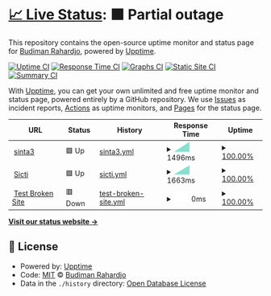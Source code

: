 # [📈 Live Status](https://budimanr3101.github.io/uptime): <!--live status--> **🟧 Partial outage**

This repository contains the open-source uptime monitor and status page for [Budiman Rahardjo](https://budimanr3101.github.io/uptime), powered by [Upptime](https://github.com/upptime/upptime).

[![Uptime CI](https://github.com/budimanr3101/uptime/workflows/Uptime%20CI/badge.svg)](https://github.com/budimanr3101/uptime/actions?query=workflow%3A%22Uptime+CI%22)
[![Response Time CI](https://github.com/budimanr3101/uptime/workflows/Response%20Time%20CI/badge.svg)](https://github.com/budimanr3101/uptime/actions?query=workflow%3A%22Response+Time+CI%22)
[![Graphs CI](https://github.com/budimanr3101/uptime/workflows/Graphs%20CI/badge.svg)](https://github.com/budimanr3101/uptime/actions?query=workflow%3A%22Graphs+CI%22)
[![Static Site CI](https://github.com/budimanr3101/uptime/workflows/Static%20Site%20CI/badge.svg)](https://github.com/budimanr3101/uptime/actions?query=workflow%3A%22Static+Site+CI%22)
[![Summary CI](https://github.com/budimanr3101/uptime/workflows/Summary%20CI/badge.svg)](https://github.com/budimanr3101/uptime/actions?query=workflow%3A%22Summary+CI%22)

With [Upptime](https://upptime.js.org), you can get your own unlimited and free uptime monitor and status page, powered entirely by a GitHub repository. We use [Issues](https://github.com/budimanr3101/uptime/issues) as incident reports, [Actions](https://github.com/budimanr3101/uptime/actions) as uptime monitors, and [Pages](https://budimanr3101.github.io/uptime) for the status page.

<!--start: status pages-->
<!-- This summary is generated by Upptime (https://github.com/upptime/upptime) -->
<!-- Do not edit this manually, your changes will be overwritten -->
<!-- prettier-ignore -->
| URL | Status | History | Response Time | Uptime |
| --- | ------ | ------- | ------------- | ------ |
| <img alt="" src="https://favicons.githubusercontent.com/sinta3.computradetech.com" height="13"> [sinta3](https://sinta3.computradetech.com) | 🟩 Up | [sinta3.yml](https://github.com/budimanr3101/uptime/commits/HEAD/history/sinta3.yml) | <details><summary><img alt="Response time graph" src="./graphs/sinta3/response-time-week.png" height="20"> 1496ms</summary><br><a href="https://budimanr3101.github.io/uptime/history/sinta3"><img alt="Response time 1496" src="https://img.shields.io/endpoint?url=https%3A%2F%2Fraw.githubusercontent.com%2Fbudimanr3101%2Fuptime%2FHEAD%2Fapi%2Fsinta3%2Fresponse-time.json"></a><br><a href="https://budimanr3101.github.io/uptime/history/sinta3"><img alt="24-hour response time 1496" src="https://img.shields.io/endpoint?url=https%3A%2F%2Fraw.githubusercontent.com%2Fbudimanr3101%2Fuptime%2FHEAD%2Fapi%2Fsinta3%2Fresponse-time-day.json"></a><br><a href="https://budimanr3101.github.io/uptime/history/sinta3"><img alt="7-day response time 1496" src="https://img.shields.io/endpoint?url=https%3A%2F%2Fraw.githubusercontent.com%2Fbudimanr3101%2Fuptime%2FHEAD%2Fapi%2Fsinta3%2Fresponse-time-week.json"></a><br><a href="https://budimanr3101.github.io/uptime/history/sinta3"><img alt="30-day response time 1496" src="https://img.shields.io/endpoint?url=https%3A%2F%2Fraw.githubusercontent.com%2Fbudimanr3101%2Fuptime%2FHEAD%2Fapi%2Fsinta3%2Fresponse-time-month.json"></a><br><a href="https://budimanr3101.github.io/uptime/history/sinta3"><img alt="1-year response time 1496" src="https://img.shields.io/endpoint?url=https%3A%2F%2Fraw.githubusercontent.com%2Fbudimanr3101%2Fuptime%2FHEAD%2Fapi%2Fsinta3%2Fresponse-time-year.json"></a></details> | <details><summary><a href="https://budimanr3101.github.io/uptime/history/sinta3">100.00%</a></summary><a href="https://budimanr3101.github.io/uptime/history/sinta3"><img alt="All-time uptime 100.00%" src="https://img.shields.io/endpoint?url=https%3A%2F%2Fraw.githubusercontent.com%2Fbudimanr3101%2Fuptime%2FHEAD%2Fapi%2Fsinta3%2Fuptime.json"></a><br><a href="https://budimanr3101.github.io/uptime/history/sinta3"><img alt="24-hour uptime 100.00%" src="https://img.shields.io/endpoint?url=https%3A%2F%2Fraw.githubusercontent.com%2Fbudimanr3101%2Fuptime%2FHEAD%2Fapi%2Fsinta3%2Fuptime-day.json"></a><br><a href="https://budimanr3101.github.io/uptime/history/sinta3"><img alt="7-day uptime 100.00%" src="https://img.shields.io/endpoint?url=https%3A%2F%2Fraw.githubusercontent.com%2Fbudimanr3101%2Fuptime%2FHEAD%2Fapi%2Fsinta3%2Fuptime-week.json"></a><br><a href="https://budimanr3101.github.io/uptime/history/sinta3"><img alt="30-day uptime 100.00%" src="https://img.shields.io/endpoint?url=https%3A%2F%2Fraw.githubusercontent.com%2Fbudimanr3101%2Fuptime%2FHEAD%2Fapi%2Fsinta3%2Fuptime-month.json"></a><br><a href="https://budimanr3101.github.io/uptime/history/sinta3"><img alt="1-year uptime 100.00%" src="https://img.shields.io/endpoint?url=https%3A%2F%2Fraw.githubusercontent.com%2Fbudimanr3101%2Fuptime%2FHEAD%2Fapi%2Fsinta3%2Fuptime-year.json"></a></details>
| <img alt="" src="https://favicons.githubusercontent.com/sicti.computradetech.com" height="13"> [Sicti](https://sicti.computradetech.com) | 🟩 Up | [sicti.yml](https://github.com/budimanr3101/uptime/commits/HEAD/history/sicti.yml) | <details><summary><img alt="Response time graph" src="./graphs/sicti/response-time-week.png" height="20"> 1663ms</summary><br><a href="https://budimanr3101.github.io/uptime/history/sicti"><img alt="Response time 1663" src="https://img.shields.io/endpoint?url=https%3A%2F%2Fraw.githubusercontent.com%2Fbudimanr3101%2Fuptime%2FHEAD%2Fapi%2Fsicti%2Fresponse-time.json"></a><br><a href="https://budimanr3101.github.io/uptime/history/sicti"><img alt="24-hour response time 1663" src="https://img.shields.io/endpoint?url=https%3A%2F%2Fraw.githubusercontent.com%2Fbudimanr3101%2Fuptime%2FHEAD%2Fapi%2Fsicti%2Fresponse-time-day.json"></a><br><a href="https://budimanr3101.github.io/uptime/history/sicti"><img alt="7-day response time 1663" src="https://img.shields.io/endpoint?url=https%3A%2F%2Fraw.githubusercontent.com%2Fbudimanr3101%2Fuptime%2FHEAD%2Fapi%2Fsicti%2Fresponse-time-week.json"></a><br><a href="https://budimanr3101.github.io/uptime/history/sicti"><img alt="30-day response time 1663" src="https://img.shields.io/endpoint?url=https%3A%2F%2Fraw.githubusercontent.com%2Fbudimanr3101%2Fuptime%2FHEAD%2Fapi%2Fsicti%2Fresponse-time-month.json"></a><br><a href="https://budimanr3101.github.io/uptime/history/sicti"><img alt="1-year response time 1663" src="https://img.shields.io/endpoint?url=https%3A%2F%2Fraw.githubusercontent.com%2Fbudimanr3101%2Fuptime%2FHEAD%2Fapi%2Fsicti%2Fresponse-time-year.json"></a></details> | <details><summary><a href="https://budimanr3101.github.io/uptime/history/sicti">100.00%</a></summary><a href="https://budimanr3101.github.io/uptime/history/sicti"><img alt="All-time uptime 100.00%" src="https://img.shields.io/endpoint?url=https%3A%2F%2Fraw.githubusercontent.com%2Fbudimanr3101%2Fuptime%2FHEAD%2Fapi%2Fsicti%2Fuptime.json"></a><br><a href="https://budimanr3101.github.io/uptime/history/sicti"><img alt="24-hour uptime 100.00%" src="https://img.shields.io/endpoint?url=https%3A%2F%2Fraw.githubusercontent.com%2Fbudimanr3101%2Fuptime%2FHEAD%2Fapi%2Fsicti%2Fuptime-day.json"></a><br><a href="https://budimanr3101.github.io/uptime/history/sicti"><img alt="7-day uptime 100.00%" src="https://img.shields.io/endpoint?url=https%3A%2F%2Fraw.githubusercontent.com%2Fbudimanr3101%2Fuptime%2FHEAD%2Fapi%2Fsicti%2Fuptime-week.json"></a><br><a href="https://budimanr3101.github.io/uptime/history/sicti"><img alt="30-day uptime 100.00%" src="https://img.shields.io/endpoint?url=https%3A%2F%2Fraw.githubusercontent.com%2Fbudimanr3101%2Fuptime%2FHEAD%2Fapi%2Fsicti%2Fuptime-month.json"></a><br><a href="https://budimanr3101.github.io/uptime/history/sicti"><img alt="1-year uptime 100.00%" src="https://img.shields.io/endpoint?url=https%3A%2F%2Fraw.githubusercontent.com%2Fbudimanr3101%2Fuptime%2FHEAD%2Fapi%2Fsicti%2Fuptime-year.json"></a></details>
| <img alt="" src="https://favicons.githubusercontent.com/thissitedoesnotexist.koj.co" height="13"> [Test Broken Site](https://thissitedoesnotexist.koj.co) | 🟥 Down | [test-broken-site.yml](https://github.com/budimanr3101/uptime/commits/HEAD/history/test-broken-site.yml) | <details><summary><img alt="Response time graph" src="./graphs/test-broken-site/response-time-week.png" height="20"> 0ms</summary><br><a href="https://budimanr3101.github.io/uptime/history/test-broken-site"><img alt="Response time 0" src="https://img.shields.io/endpoint?url=https%3A%2F%2Fraw.githubusercontent.com%2Fbudimanr3101%2Fuptime%2FHEAD%2Fapi%2Ftest-broken-site%2Fresponse-time.json"></a><br><a href="https://budimanr3101.github.io/uptime/history/test-broken-site"><img alt="24-hour response time 0" src="https://img.shields.io/endpoint?url=https%3A%2F%2Fraw.githubusercontent.com%2Fbudimanr3101%2Fuptime%2FHEAD%2Fapi%2Ftest-broken-site%2Fresponse-time-day.json"></a><br><a href="https://budimanr3101.github.io/uptime/history/test-broken-site"><img alt="7-day response time 0" src="https://img.shields.io/endpoint?url=https%3A%2F%2Fraw.githubusercontent.com%2Fbudimanr3101%2Fuptime%2FHEAD%2Fapi%2Ftest-broken-site%2Fresponse-time-week.json"></a><br><a href="https://budimanr3101.github.io/uptime/history/test-broken-site"><img alt="30-day response time 0" src="https://img.shields.io/endpoint?url=https%3A%2F%2Fraw.githubusercontent.com%2Fbudimanr3101%2Fuptime%2FHEAD%2Fapi%2Ftest-broken-site%2Fresponse-time-month.json"></a><br><a href="https://budimanr3101.github.io/uptime/history/test-broken-site"><img alt="1-year response time 0" src="https://img.shields.io/endpoint?url=https%3A%2F%2Fraw.githubusercontent.com%2Fbudimanr3101%2Fuptime%2FHEAD%2Fapi%2Ftest-broken-site%2Fresponse-time-year.json"></a></details> | <details><summary><a href="https://budimanr3101.github.io/uptime/history/test-broken-site">100.00%</a></summary><a href="https://budimanr3101.github.io/uptime/history/test-broken-site"><img alt="All-time uptime 100.00%" src="https://img.shields.io/endpoint?url=https%3A%2F%2Fraw.githubusercontent.com%2Fbudimanr3101%2Fuptime%2FHEAD%2Fapi%2Ftest-broken-site%2Fuptime.json"></a><br><a href="https://budimanr3101.github.io/uptime/history/test-broken-site"><img alt="24-hour uptime 100.00%" src="https://img.shields.io/endpoint?url=https%3A%2F%2Fraw.githubusercontent.com%2Fbudimanr3101%2Fuptime%2FHEAD%2Fapi%2Ftest-broken-site%2Fuptime-day.json"></a><br><a href="https://budimanr3101.github.io/uptime/history/test-broken-site"><img alt="7-day uptime 100.00%" src="https://img.shields.io/endpoint?url=https%3A%2F%2Fraw.githubusercontent.com%2Fbudimanr3101%2Fuptime%2FHEAD%2Fapi%2Ftest-broken-site%2Fuptime-week.json"></a><br><a href="https://budimanr3101.github.io/uptime/history/test-broken-site"><img alt="30-day uptime 100.00%" src="https://img.shields.io/endpoint?url=https%3A%2F%2Fraw.githubusercontent.com%2Fbudimanr3101%2Fuptime%2FHEAD%2Fapi%2Ftest-broken-site%2Fuptime-month.json"></a><br><a href="https://budimanr3101.github.io/uptime/history/test-broken-site"><img alt="1-year uptime 100.00%" src="https://img.shields.io/endpoint?url=https%3A%2F%2Fraw.githubusercontent.com%2Fbudimanr3101%2Fuptime%2FHEAD%2Fapi%2Ftest-broken-site%2Fuptime-year.json"></a></details>

<!--end: status pages-->

[**Visit our status website →**](https://budimanr3101.github.io/uptime)

## 📄 License

- Powered by: [Upptime](https://github.com/upptime/upptime)
- Code: [MIT](./LICENSE) © [Budiman Rahardjo](https://budimanr3101.github.io/uptime)
- Data in the `./history` directory: [Open Database License](https://opendatacommons.org/licenses/odbl/1-0/)
